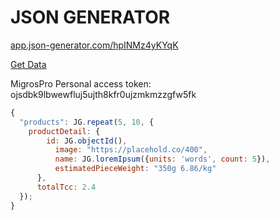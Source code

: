 # JSON GENERATOR

[app.json-generator.com/hpINMz4yKYqK](https://app.json-generator.com/hpINMz4yKYqK)

[Get Data](https://api.json-generator.com/templates/hpINMz4yKYqK/data)

MigrosPro Personal access token: ojsdbk9lbwewfluj5ujth8kfr0ujzmkmzzgfw5fk

```javascript
{
  "products": JG.repeat(5, 10, {
    productDetail: {
        id: JG.objectId(),
          image: "https://placehold.co/400",
          name: JG.loremIpsum({units: 'words', count: 5}),
          estimatedPieceWeight: "350g 6.86/kg"
      },
      totalTcc: 2.4
  });
}
```
